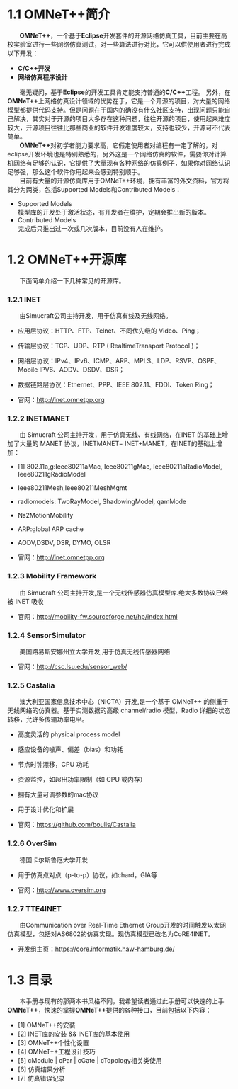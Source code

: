 # 1.1 OMNeT++简介
&#160; &#160; &#160; &#160;<b>OMNeT++</b>，一个基于<b>Eclipse</b>开发套件的开源网络仿真工具，目前主要在高校实验室进行一些网络仿真测试，对一些算法进行对比，它可以供使用者进行完成以下开发：</br>
- **C/C++开发**
- **网络仿真程序设计**

&#160; &#160; &#160; &#160;毫无疑问，基于<b>Eclipse</b>的开发工具肯定能支持普通的<b>C/C++</b>工程。
另外，在<b>OMNeT++</b>上网络仿真设计领域的优势在于，它是一个开源的项目，对大量的网络模型都提供代码支持。但是问题在于国内的确没有什么社区支持，出现问题只能自己解决，其实对于开源的项目大多存在这种问题，往往开源的项目，使用起来难度较大，开源项目往往比那些商业的软件开发难度较大，支持也较少，开源可不代表简单。</br>
&#160; &#160; &#160; &#160;<b>OMNeT++</b>对初学者能力要求高，它假定使用者对编程有一定了解的，对eclipse开发环境也是特别熟悉的，另外这是一个网络仿真的软件，需要你对计算机网络有足够的认识，它提供了大量现有各种网络的仿真例子，如果你对网络认识足够强，那么这个软件你用起来会感到特别顺手。</br>
&#160; &#160; &#160; &#160;目前有大量的开源仿真库用于OMNeT++环境，拥有丰富的外文资料，官方将其分为两类，包括Supported Models和Contributed Models：</br>
- Supported Models</br>
模型库的开发处于激活状态，有开发者在维护，定期会推出新的版本。
- Contributed Models</br>
完成后只推出过一次或几次版本，目前没有人在维护。</br>

# 1.2 OMNeT++开源库
&#160; &#160; &#160; &#160;下面简单介绍一下几种常见的开源库。

### 1.2.1 INET

&#160; &#160; &#160; &#160;由Simucraft公司主持开发，用于仿真有线及无线网络。

- 应用层协议：HTTP、FTP、Telnet、不同优先级的 Video、Ping；

- 传输层协议：TCP、UDP、RTP ( RealtimeTransport Protocol )；

- 网络层协议：IPv4、IPv6、ICMP、ARP、MPLS、LDP、RSVP、OSPF、Mobile IPV6、AODV、DSDV、DSR；

- 数据链路层协议：Ethernet、PPP、IEEE 802.11、FDDI、Token Ring；

- 官网：http://inet.omnetpp.org

### 1.2.2 INETMANET

&#160; &#160; &#160; &#160;由 Simucraft 公司主持开发，用于仿真无线、有线网络，在INET 的基础上增加了大量的 MANET 协议，INETMANET= INET+MANET，在INET的基础上增加：

- [1]  802.11a,g:Ieee80211aMac, Ieee80211gMac, Ieee80211aRadioModel, Ieee80211gRadioModel

- Ieee80211Mesh,Ieee80211MeshMgmt

- radiomodels: TwoRayModel, ShadowingModel, qamMode

- Ns2MotionMobility

- ARP:global ARP cache

- AODV,DSDV, DSR, DYMO, OLSR

- 官网：http://inet.omnetpp.org


### 1.2.3 Mobility Framework

&#160; &#160; &#160; &#160;由 Simucraft 公司主持开发,是一个无线传感器仿真模型库.绝大多数协议已经被 INET 吸收

- 官网：http://mobility-fw.sourceforge.net/hp/index.html

### 1.2.4 SensorSimulator

&#160; &#160; &#160; &#160;美国路易斯安娜州立大学开发,用于仿真无线传感器网络

- 官网：http://csc.lsu.edu/sensor_web/

### 1.2.5 Castalia

&#160; &#160; &#160; &#160;澳大利亚国家信息技术中心（NICTA）开发,是一个基于 OMNeT++ 的侧重于无线网络的仿真器。基于实测数据的高级 channel/radio 模型，Radio 详细的状态转移，允许多传输功率电平。

- 高度灵活的 physical process model

- 感应设备的噪声、偏差（bias）和功耗

- 节点时钟漂移，CPU 功耗

- 资源监控，如超出功率限制（如 CPU 或内存）

- 拥有大量可调参数的mac协议

- 用于设计优化和扩展

- 官网：https://github.com/boulis/Castalia

### 1.2.6 OverSim

&#160; &#160; &#160; &#160;德国卡尔斯鲁厄大学开发

- 用于仿真点对点（p-to-p）协议，如chard，GIA等

- 官网：http://www.oversim.org

### 1.2.7 TTE4INET
&#160; &#160; &#160; &#160;由Communication over Real-Time Ethernet Group开发的时间触发以太网仿真模型，包括对AS6802的仿真实现。现仿真模型已改名为CoRE4INET。

- 开发组主页：https://core.informatik.haw-hamburg.de/


# 1.3 目录
&#160; &#160; &#160; &#160;本手册与现有的那两本书风格不同，我希望读者通过此手册可以快速的上手<b>OMNeT++</b>，快速的掌握<b>OMNeT++</b>提供的各种接口，目前包括以下内容：
- [1] OMNeT++的安装
- [2] INET库的安装 && INET库的基本使用
- [3] OMNeT++个性化设置
- [4] OMNeT++工程设计技巧
- [5] cModule | cPar | cGate | cTopology相关类使用
- [6] 仿真结果分析
- [7] 仿真错误记录
